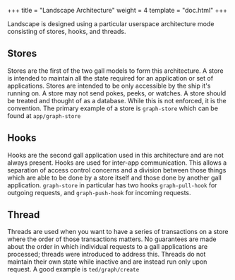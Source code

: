 +++
title = "Landscape Architecture"
weight = 4
template = "doc.html"
+++

Landscape is designed using a particular userspace architecture mode consisting of stores, hooks, and threads.

## Stores

Stores are the first of the two gall models to form this architecture. A store is intended to maintain all the state required for an application or set of applications. Stores are intended to be only accessible by the ship it's running on. A store may not send pokes, peeks, or watches. A store should be treated and thought of as a database. While this is not enforced, it is the convention. The primary example of a store is `graph-store` which can be found at `app/graph-store`

## Hooks

Hooks are the second gall application used in this architecture and are not always present. Hooks are used for inter-app communication. This allows a separation of access control concerns and a division between those things which are able to be done by a store itself and those done by another gall application. `graph-store` in particular has two hooks `graph-pull-hook` for outgoing requests, and `graph-push-hook` for incoming requests.

## Thread

Threads are used when you want to have a series of transactions on a store where the order of those transactions matters. No guarantees are made about the order in which individual requests to a gall applications are processed; threads were introduced to address this. Threads do not maintain their own state while inactive and are instead run only upon request. A good example is `ted/graph/create`
